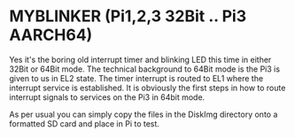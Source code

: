 # MYBLINKER (Pi1,2,3 32Bit .. Pi3 AARCH64)
Yes it's the boring old interrupt timer and blinking LED this time in either 32Bit or 64Bit mode. The technical background to 64Bit mode is the Pi3 is given to us in EL2 state. The timer interrupt is routed to EL1 where the interrupt service is established. It is obviously the first steps in how to route interrupt signals to services on the Pi3 in 64bit mode. 
>
As per usual you can simply copy the files in the DiskImg directory onto a formatted SD card and place in Pi to test.
